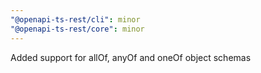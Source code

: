 ```yaml
---
"@openapi-ts-rest/cli": minor
"@openapi-ts-rest/core": minor
---
```


Added support for allOf, anyOf and oneOf object schemas
